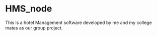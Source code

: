 # HMS_node

This is a hotel Management software developed by me and my college mates as our group project.
